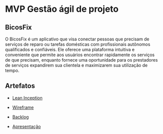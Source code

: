 
# MVP Gestão ágil de projeto

## BicosFix

O BicosFix é um aplicativo que visa conectar pessoas que precisam de serviços de reparo ou tarefas domésticas com profissionais autônomos qualificados e confiáveis. Ele oferece uma plataforma intuitiva e conveniente que permite aos usuários encontrar rapidamente os serviços de que precisam, enquanto fornece uma oportunidade para os prestadores de serviços expandirem sua clientela e maximizarem sua utilização de tempo.


## Artefatos

- [Lean Inception](https://app.mural.co/t/pauloezequiel6989/m/pauloezequiel6989/1712711713939/c6c954570a4bb8fc0dfec8d9bf0ae10eac3426f1?sender=u959dc7d26f6db12e94b82854)

- [Wireframe](https://github.com/pauloEzequiel/mvp-gestao-agil-projetos-produtos/blob/main/Wireframe/BicosFix%20Project.pdf)

- [Backlog](https://github.com/pauloEzequiel/mvp-gestao-agil-projetos-produtos/blob/main/Backlog/product%20_and_sprint_backlog.pdf)

- [Apresentação]()
